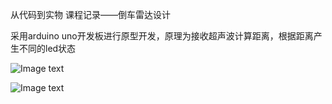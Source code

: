 从代码到实物 课程记录——倒车雷达设计

采用arduino uno开发板进行原型开发，原理为接收超声波计算距离，根据距离产生不同的led状态

![Image text](https://raw.githubusercontent.com/M1ku7a/code/main/image/IMG_20211018_172039.jpg)

![Image text](https://raw.githubusercontent.com/M1ku7a/code/main/image/IMG_20211018_172039.jpg)
